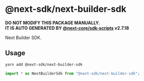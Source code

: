 # @next-sdk/next-builder-sdk

**DO NOT MODIFY THIS PACKAGE MANUALLY.**  
**IT IS AUTO GENERATED BY [@next-core/sdk-scripts] v2.7.18**

Next Builder SDK.

## Usage

```bash
yarn add @next-sdk/next-builder-sdk
```

```ts
import * as NextBuilderSdk from "@next-sdk/next-builder-sdk";
```

[@next-core/sdk-scripts]: https://github.com/easyops-cn/next-core/tree/master/packages/sdk-scripts
